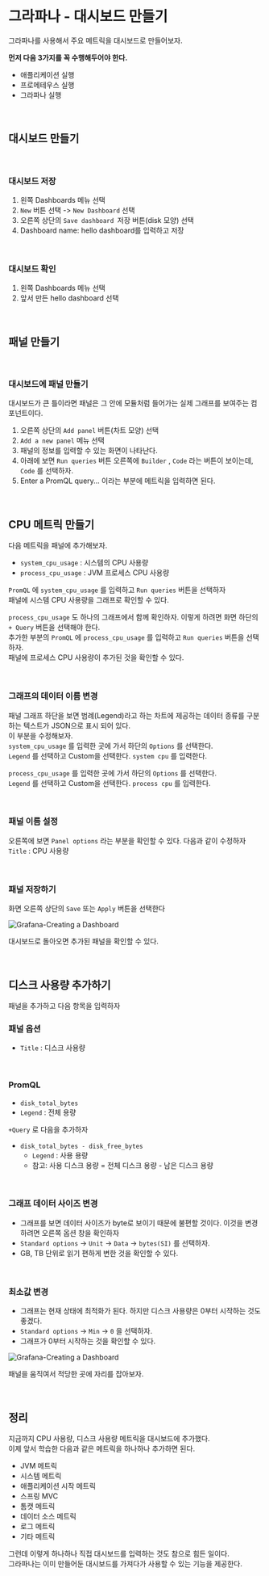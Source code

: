 # 그라파나 - 대시보드 만들기
그라파나를 사용해서 주요 메트릭을 대시보드로 만들어보자.<br>

**먼저 다음 3가지를 꼭 수행해두어야 한다.**
* 애플리케이션 실행
* 프로메테우스 실행
* 그라파나 실행

<br>

## 대시보드 만들기

<br>

### 대시보드 저장
1. 왼쪽 Dashboards 메뉴 선택
2. ```New``` 버튼 선택 -> ```New Dashboard``` 선택
3. 오른쪽 상단의 ```Save dashboard ```저장 버튼(disk 모양) 선택
4. Dashboard name: hello dashboard를 입력하고 저장

<br>

### 대시보드 확인
1. 왼쪽 Dashboards 메뉴 선택
2. 앞서 만든 hello dashboard 선택

<br>

## 패널 만들기

<br>

### 대시보드에 패널 만들기

대시보드가 큰 틀이라면 패널은 그 안에 모듈처럼 들어가는 실제 그래프를 보여주는 컴포넌트이다.

1. 오른쪽 상단의 ```Add panel``` 버튼(차트 모양) 선택
2. ```Add a new panel``` 메뉴 선택
3. 패널의 정보를 입력할 수 있는 화면이 나타난다.
4. 아래에 보면 ```Run queries``` 버튼 오른쪽에 ```Builder``` , ```Code``` 라는 버튼이 보이는데, ```Code``` 를 선택하자.
5. Enter a PromQL query... 이라는 부분에 메트릭을 입력하면 된다.

<br>

## CPU 메트릭 만들기

다음 메트릭을 패널에 추가해보자.

* ```system_cpu_usage``` : 시스템의 CPU 사용량
* ```process_cpu_usage``` : JVM 프로세스 CPU 사용량

```PromQL``` 에 ```system_cpu_usage``` 를 입력하고 ```Run queries``` 버튼을 선택하자<br>
패널에 시스템 CPU 사용량을 그래프로 확인할 수 있다.

```process_cpu_usage``` 도 하나의 그래프에서 함께 확인하자. 이렇게 하려면 화면 하단의 ```+ Query``` 버튼을 선택해야 한다.<br>
추가한 부분의 ```PromQL``` 에 ```process_cpu_usage``` 를 입력하고 ```Run queries``` 버튼을 선택하자.<br>
패널에 프로세스 CPU 사용량이 추가된 것을 확인할 수 있다.

<br>

### 그래프의 데이터 이름 변경
패널 그래프 하단을 보면 범례(Legend)라고 하는 차트에 제공하는 데이터 종류를 구분하는 텍스트가 JSON으로 표시 되어 있다.<br>
이 부분을 수정해보자.<br>
```system_cpu_usage``` 를 입력한 곳에 가서 하단의 ```Options``` 를 선택한다.<br>
```Legend``` 를 선택하고 Custom을 선택한다. ```system cpu``` 를 입력한다.

```process_cpu_usage``` 를 입력한 곳에 가서 하단의 ```Options``` 를 선택한다.<br>
```Legend``` 를 선택하고 Custom을 선택한다. ```process cpu``` 를 입력한다.

<br>

### 패널 이름 설정
오른쪽에 보면 ```Panel options``` 라는 부분을 확인할 수 있다. 다음과 같이 수정하자<br>
```Title``` : CPU 사용량

<br>

### 패널 저장하기

화면 오른쪽 상단의 ```Save``` 또는 ```Apply``` 버튼을 선택한다

![Grafana-Creating a Dashboard](12.Grafana-Creating%20a%20Dashboard1.PNG)

대시보드로 돌아오면 추가된 패널을 확인할 수 있다.

<br>

## 디스크 사용량 추가하기
패널을 추가하고 다음 항목을 입력하자

### 패널 옵션
* ```Title``` : 디스크 사용량

<br>

### PromQL
* ```disk_total_bytes```
* ```Legend``` : 전체 용량

```+Query``` 로 다음을 추가하자
* ```disk_total_bytes - disk_free_bytes```
  * ```Legend``` : 사용 용량
  * 참고: 사용 디스크 용량 = 전체 디스크 용량 - 남은 디스크 용량

<br>

### 그래프 데이터 사이즈 변경
* 그래프를 보면 데이터 사이즈가 byte로 보이기 때문에 불편할 것이다. 이것을 변경하려면 오른쪽 옵션 창을 확인하자
* ```Standard options``` -> ```Unit``` -> ```Data``` -> ```bytes(SI)``` 를 선택하자.
* GB, TB 단위로 읽기 편하게 변한 것을 확인할 수 있다.

<br>

### 최소값 변경
* 그래프는 현재 상태에 최적화가 된다. 하지만 디스크 사용량은 0부터 시작하는 것도 좋겠다.
* ```Standard options``` -> ```Min``` -> ```0``` 을 선택하자.
* 그래프가 0부터 시작하는 것을 확인할 수 있다.

![Grafana-Creating a Dashboard](12.Grafana-Creating%20a%20Dashboard2.PNG)

패널을 움직여서 적당한 곳에 자리를 잡아보자.

<br>

## 정리
지금까지 CPU 사용량, 디스크 사용량 메트릭을 대시보드에 추가했다.<br>
이제 앞서 학습한 다음과 같은 메트릭을 하나하나 추가하면 된다.

* JVM 메트릭 
* 시스템 메트릭 
* 애플리케이션 시작 메트릭 
* 스프링 MVC 
* 톰캣 메트릭 
* 데이터 소스 메트릭 
* 로그 메트릭 
* 기타 메트릭 

그런데 이렇게 하나하나 직접 대시보드를 입력하는 것도 참으로 힘든 일이다.<br>
그라파나는 이미 만들어둔 대시보드를 가져다가 사용할 수 있는 기능을 제공한다.